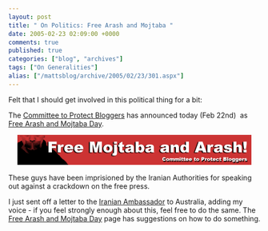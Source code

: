 ```yaml
---
layout: post
title: " On Politics: Free Arash and Mojtaba "
date: 2005-02-23 02:09:00 +0000
comments: true
published: true
categories: ["blog", "archives"]
tags: ["On Generalities"]
alias: ["/mattsblog/archive/2005/02/23/301.aspx"]
---
```

<!-- more -->

<P>Felt that I should get involved in this political thing for a bit:</P>
 <P>The <A href="http://committeetoprotectbloggers.blogspot.com/">Committee to Protect Bloggers</A> has announced today (Feb 22nd)&nbsp; as <A href="http://committeetoprotectbloggers.blogspot.com/2005/01/committee-to-protect-bloggers_20.html">Free Arash and Mojtaba Day</A>. </P>
 <P align=center><IMG alt="Free Mojtaba and Arash Banner" src="/images/free_mojtaba_and_arash.gif"></P>
 <P>These guys have been imprisioned by the Iranian Authorities for speaking out against a crackdown on the free press.</P>
 <P>I just sent off a letter to the <A href="http://www.iranembassy.org.au/webpages/5.html">Iranian Ambassador</A> to Australia, adding my voice&nbsp;- if you feel strongly enough about this, feel free to do the same. The <A href="http://committeetoprotectbloggers.blogspot.com/2005/01/committee-to-protect-bloggers_20.html">Free Arash and Mojtaba Day</A> page has suggestions on how to do something.</P>
